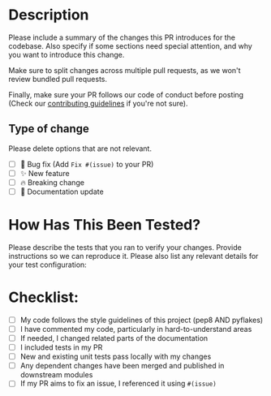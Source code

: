 # Description

Please include a summary of the changes this PR introduces for the codebase.
Also specify if some sections need special attention, and why you want to introduce this change.

Make sure to split changes across multiple pull requests, as we won't review bundled pull requests.

Finally, make sure your PR follows our code of conduct before posting (Check our [contributing guidelines](CONTRIBUTING.md) if you're not sure).

## Type of change

Please delete options that are not relevant.

- [ ] :bug: Bug fix (Add `Fix #(issue)` to your PR)
- [ ] :sparkles: New feature
- [ ] :fire: Breaking change
- [ ] :memo: Documentation update

# How Has This Been Tested?

Please describe the tests that you ran to verify your changes. Provide instructions so we can reproduce it. Please also list any relevant details for your test configuration:

# Checklist:

- [ ] My code follows the style guidelines of this project (pep8 AND pyflakes)
- [ ] I have commented my code, particularly in hard-to-understand areas
- [ ] If needed, I changed related parts of the documentation
- [ ] I included tests in my PR
- [ ] New and existing unit tests pass locally with my changes
- [ ] Any dependent changes have been merged and published in downstream modules
- [ ] If my PR aims to fix an issue, I referenced it using `#(issue)`
